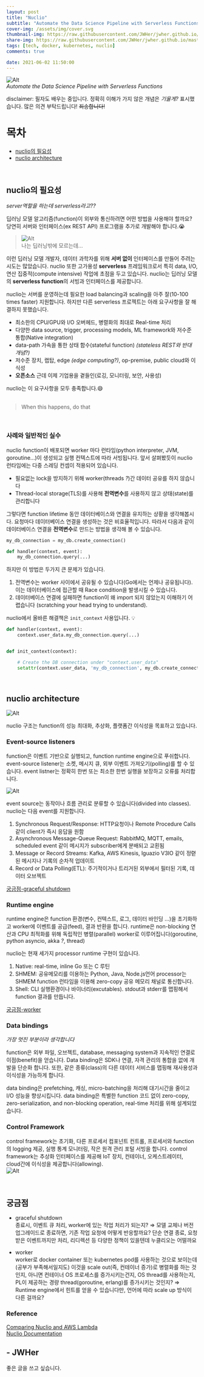 ```yaml
---
layout: post
title: "Nuclio"
subtitle: "Automate the Data Science Pipeline with Serverless Functions"
cover-img: /assets/img/cover.svg
thumbnail-img: https://raw.githubusercontent.com/JWHer/jwher.github.io/master/_posts/images/nuclio-superman.png
share-img: https://raw.githubusercontent.com/JWHer/jwher.github.io/master/_posts/images/nuclio-superman.png
tags: [tech, docker, kubernetes, nuclio]
comments: true

date: 2021-06-02 11:50:00 
---
```


<!-- image repository: https://raw.githubusercontent.com/JWHer/jwher.github.io/master/_posts/images/ -->
![Alt](https://raw.githubusercontent.com/JWHer/jwher.github.io/master/_posts/images/nuclio-superman.png "nuclio superman")  
*Automate the Data Science Pipeline with Serverless Functions*  

disclaimer: 필자도 배우는 중입니다. 정확히 이해가 가지 않은 개념은 *기울게?* 표시했습니다. 많은 의견 부탁드립니다! ~~죄송합니다!~~


# 목차
* [nuclio의 필요성](#nuclio의-필요성)
* [nuclio architecture](#nuclio-architecture)

<br/>

## nuclio의 필요성  
*server역할을 하는데 serverless라고??*

딥러닝 모델 알고리즘(function)이 외부와 통신하려면 어떤 방법을 사용해야 할까요?
당연히 서버와 인터페이스(ex REST API) 프로그램을 추가로 개발해야 합니다.:sob:

> ![Alt](https://raw.githubusercontent.com/JWHer/jwher.github.io/master/_posts/images/idiot-homer.jpg "idiot homer")  
> 나는 딥러닝밖에 모르는데...

이런 딥러닝 모델 개발자, 데이터 과학자를 위해 **서버 없이** 인터페이스를 만들어 주려는 시도는 많았습니다.
nuclio 또한 고가용성 **serverless** 프레임워크로서 특히 data, I/O, 연산 집중적(compute intensive) 작업에 초점을 두고 있습니다.
nuclio는 딥러닝 모델의 **serverless function**의 서빙과 인터페이스를 제공합니다.

nuclio는 서버를 운영하는데 필요한 load balancing과 scaling을 아주 잘(10-100 times faster) 지원합니다.
하지만 다른 serverless 프로젝트는 아래 요구사항을 잘 해결하지 못했습니다.
* 최소한의 CPU/GPU와 I/O 오버헤드, 병렬화의 최대로 Real-time 처리
* 다양한 data source, trigger, processing models, ML framework와 저수준 통합(Native integration)
* data-path 가속을 통한 상태 함수(stateful function) *(stateless REST와 반대 개념?)*
* 저수준 장치, 랩탑, edge *(edge computing?)*, op-premise, public cloud와 이식성
* **오픈소스** 근데 이제 기업용을 곁들인(로깅, 모니터링, 보안, 사용성)  

nuclio는 이 요구사항을 모두 충족합니다.:smile:  
<br/>  

> When this happens, do that

<br/>

### 사례와 일반적인 실수

nuclio function이 배포되면 worker 마다 런타임(python interpreter, JVM, goroutine...)이 생성되고 실행 컨텍스트에 따라 서빙됩니다.
앞서 살펴봤듯이 nuclio 런타임에는 다중 스레딩 컨셉이 적용되어 있습니다.
* 필요없는 lock을 방지하기 위해 worker(threads *?*)간 데이터 공유를 하지 않습니다
* Thread-local storage(TLS)를 사용해 **전역변수**를 사용하지 않고 상태(state)를 관리합니다

그렇다면 function lifetime 동안 데이터베이스와 연결을 유지하는 상황을 생각해봅시다.
요청마다 데이터베이스 연결을 생성하는 것은 비효율적입니다.
따라서 다음과 같이 데이터베이스 연결을 **전역변수**로 만드는 방법을 생각해 볼 수 있습니다.  

```python
my_db_connection = my_db.create_connection()

def handler(context, event):
    my_db_connection.query(...)
```

하지만 이 방법은 두가지 큰 문제가 있습니다.  
1. 전역변수는 worker 사이에서 공유될 수 있습니다(Go에서는 언제나 공유됩니다).
이는 데이터베이스에 접근할 때 Race condition을 발생시킬 수 있습니다.  
2. 데이터베이스 연결에 실패하면 function이 왜 import 되지 않았는지 이해하기 어렵습니다
(scratching your head trying to understand).

nuclio에서 올바른 해결책은 ```init_context``` 사용입니다. 💡  
```python
def handler(context, event):
    context.user_data.my_db_connection.query(...)


def init_context(context):

    # Create the DB connection under "context.user_data"
    setattr(context.user_data, 'my_db_connection', my_db.create_connection())
```

<br/>

## nuclio architecture

![Alt](https://raw.githubusercontent.com/JWHer/jwher.github.io/master/_posts/images/nuclio-function-processor.png "nuclio function processor")

nuclio 구조는 function의 성능 최대화, 추상화, 플랫폼간 이식성을 목표하고 있습니다.  

### Event-source listeners

function은 이벤트 기반으로 실행되고, function runtime engine으로 푸쉬합니다.
event-source listener는 소켓, 메시지 큐, 외부 이벤트 가져오기(polling)를 할 수 있습니다.
event listner는 정확히 한번 또는 최소한 한번 실행을 보장하고 오류를 처리합니다.  

![Alt](https://raw.githubusercontent.com/JWHer/jwher.github.io/master/_posts/images/nuclio-event-src.png "nuclio event src")  

event source는 동작이나 흐름 관리로 분류할 수 있습니다(divided into classes). nuclio는 다음 event를 지원합니다.
1. Synchronous Request/Response: HTTP요청이나 Remote Procedure Calls 같이 client가 즉시 응답을 원함
2. Asynchronous Message-Queue Request: RabbitMQ, MQTT, emails, scheduled event 같이 메시지가 subscriber에게 분배되고 교횐됨
3. Message or Record Streams: Kafka, AWS Kinesis, lguazio V3IO 같이 정렫된 메시지나 기록의 순차적 업데이트
4. Record or Data Polling(ETL): 주기적이거나 트리거된 외부에서 필터된 기록, 데이터 오브젝트

[궁금점-graceful shutdown](#궁금점)

### Runtime engine

runtime engine은 function 환경(변수, 컨텍스트, 로그, 데이터 바인딩 ...)을 초기화하고 worker에 이벤트를 공급(feed), 결과 반환을 합니다.
runtime은 non-blocking 연산과 CPU 최적화를 위해 독립적인 병렬(parallel) worker로 이루어집니다(goroutine, python asyncio, akka *?*, thread)

nuclio는 현재 세가지 processor runtime 구현이 있습니다.
1. Native: real-time, inline Go 또는 C 루틴
2. SHMEM: 공유메모리를 이용하는 Python, Java, Node.js언어
   processor는 SHMEM function 런타임을 이용해 zero-copy 공유 메모리 채널로 통신합니다.  
3. Shell: CLI 실행환경이나 바이너리(excutables). stdout과 stderr를 맵핑해서 function 결과를 만듭니다.

[궁금점-worker](#궁금점)

### Data bindings

*가장 멋진 부분이라 생각합니다*

function은 외부 파일, 오브젝트, database, messaging system과 지속적인 연결로 이점(benefit)을 얻습니다.
Data binding은 SDK나 연결, 자격 관리의 통합을 없에 개발을 단순화 합니다.
또한, 같은 종류(class)의 다른 데이터 서비스를 맵핑해 재사용성과 이식성을 가능하게 합니다.

data binding은 prefetching, 캐싱, micro-batching을 처리해 대기시간을 줄이고 I/O 성능을 향상시킵니다.
data binding은 특별한 function 코드 없이 zero-copy, zero-serialization, and non-blocking operation, real-time 처리를 위해 설계되었습니다.

### Control Framework

control framework는 초기화, 다른 프로세서 컴포넌트 컨트롤, 프로세서와 function의 logging 제공, 실행 통계 모니터링,
작은 원격 관리 포털 서빙을 합니다.
control framework는 추상화 인터페이스를 제공해 IoT 장치, 컨테이너, 오케스트레이터, cloud간에 이식성을 제공합니다(allowing).  
![Alt](https://raw.githubusercontent.com/JWHer/jwher.github.io/master/_posts/images/nuclio-build-deploy.png "nuclio build deploy")

<br/>

## 궁금점

* graceful shutdown  
종료시, 이벤트 큐 처리, worker에 있는 작업 처리가 되는지?
⇒ 모델 교체나 버전 업그레이드로 종료하면, 기존 작업 요청에 어떻게 반응할까요?
단순 연결 종료, 요청받은 이벤트까지만 처리, 리디렉션 등 다양한 정책이 있을텐데 누클리오는 어떨까요
  
* worker  
worker로 docker container 또는 kubernetes pod를 사용하는 것으로 보이는데(공부가 부족해서일지도)
이것을 scale out(즉, 컨테이너 증가)로 병렬화를 하는 것인지, 아니면 컨테이너 OS 프로세스를 증가시키는건지,
OS thread를 사용하는지, PL이 제공하는 경량 thread(goroutine, erlang)를 증가시키는 것인지?
⇒ Runtime engine에서 힌트를 얻을 수 있습니다만, 언어에 따라 scale up 방식이 다른 걸까요?

### Reference  
[Comparing Nuclio and AWS Lambda](https://theburningmonk.com/2019/04/comparing-nuclio-and-aws-lambda/)  
[Nuclio Documentation](https://nuclio.io/docs/latest/)


## - JWHer  
좋은 글을 쓰고 싶습니다.

<!-- update log -->
<!--
본문에 추가할 내용을 적는다.
-->

